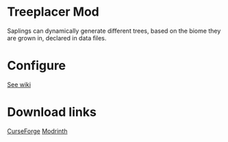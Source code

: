 # Treeplacer Mod
Saplings can dynamically generate different trees, based on the biome they are grown in, declared in data files.
# Configure
[See wiki](https://github.com/OutrightWings/treeplacer_mod/wiki)
# Download links
[CurseForge](https://www.curseforge.com/minecraft/mc-mods/treeplacer)
[Modrinth](https://modrinth.com/mod/treeplacer)
